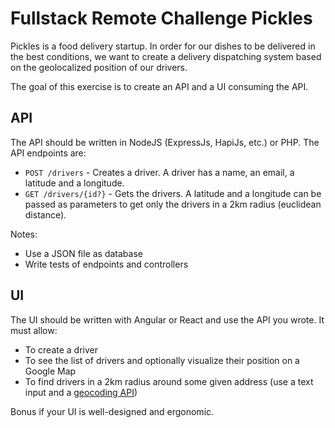 # Fullstack Remote Challenge Pickles

Pickles is a food delivery startup. In order for our dishes to be delivered in the best conditions, we want to create a delivery dispatching system based on the geolocalized position of our drivers.

The goal of this exercise is to create an API and a UI consuming the API.

## API 

The API should be written in NodeJS (ExpressJs, HapiJs, etc.) or PHP. The API endpoints are:

- `POST /drivers` - Creates a driver. A driver has a name, an email, a latitude and a longitude.
- `GET /drivers/{id?}` - Gets the drivers. A latitude and a longitude can be passed as parameters to get only the drivers in a 2km radius (euclidean distance).

Notes:

- Use a JSON file as database
- Write tests of endpoints and controllers

## UI

The UI should be written with Angular or React and use the API you wrote. It must allow:

- To create a driver
- To see the list of drivers and optionally visualize their position on a Google Map
- To find drivers in a 2km radius around some given address (use a text input and a [geocoding API](https://developers.google.com/maps/documentation/geocoding/intro#GeocodingResponses))

Bonus if your UI is well-designed and ergonomic.